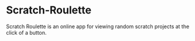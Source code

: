# Scratch-Roulette
 Scratch Roulette is an online app for viewing random scratch projects at the click of a button.

